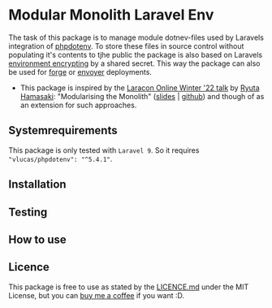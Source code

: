 # Modular Monolith Laravel Env
The task of this package is to manage module dotnev-files used by Laravels integration of [phpdotenv](https://github.com/vlucas/phpdotenv).
To store these files in source control without populating it's contents to tjhe public the package is also based on Laravels [environment encrypting](https://laravel.com/docs/9.x/configuration#encrypting-environment-files) by a shared secret. This way the package can also be used for [forge](https://forge.laravel.com/) or [envoyer](https://envoyer.io/) deployments.  

* This package is inspired by the [Laracon Online Winter '22 talk](https://youtu.be/0Rq-yHAwYjQ?t=4129) by [Ryuta Hamasaki](https://github.com/avosalmon): "Modularising the Monolith" ([slides](https://speakerdeck.com/avosalmon/modularising-the-monolith-laracon-online-winter-2022) | [github](https://github.com/avosalmon/modular-monolith-laravel)) and though of as an extension for such approaches.

## Systemrequirements
This package is only tested with ```Laravel 9```. So it requires ```"vlucas/phpdotenv": "^5.4.1"```.

## Installation

## Testing

## How to use

## Licence ##
This package is free to use as stated by the [LICENCE.md](LICENSE.md) under the MIT License, but you can [buy me a coffee](https://www.buymeacoffee.com/redFreak) if you want :D.
